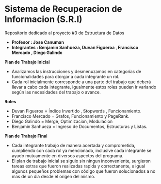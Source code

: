 # Sistema de Recuperacion de Informacion (S.R.I)

Repositorio dedicado al proyecto #3 de Estructura de Datos

- **Profesor : Jose Canuman**
- **Integrantes : Benjamin Sanhueza, Duvan Figueroa , Francisco Mercado , Diego Galindo**

**Plan de Trabajo Inicial**
- Analizamos las instrucciones y desmenuzamos en categorías de funcionalidades para otorgar a cada integrante un rol.
- Cada rol inicialmente corresponde a una parte del trabajo que deberá llevar a cabo cada integrante, igualmente estos roles pueden ir variando según las necesidades del trabajo o avance.

**Roles**
- Duvan Figueroa = Índice Invertido , Stopwords , Funcionamiento.
- Francisco Mercado = Grafos, Funcionamiento y PageRank.
- Diego Galindo = Merge, Optimizacion, Modulacion
- Benjamin Sanhueza = Ingreso de Documentos, Estructuras y Listas.

**Plan de Trabajo Final**
- Cada integrante trabajo de manera acertada y comprometida, cumpliendo con cada rol ya mencionado, inclusive cada integrante se ayudo mutuamente en diversos aspectos del programa.
- El plan de trabajo inicial se siguio sin ningun inconveniente, surgieron tareas extras que fueron realizadas rapida y correctanente, e igual algunos pequeños problemas con código que fueron solucionados a no mas de un dia desde el origen del mismo.
